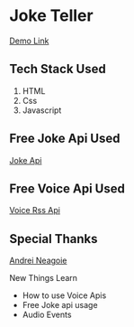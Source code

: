 # Joke Teller
[Demo Link](https://shubham441996.github.io/Joke-teller/)

## Tech Stack Used

1. HTML
2. Css
3. Javascript

## Free Joke Api Used

[Joke Api](https://sv443.net/jokeapi/v2/)

## Free Voice Api Used

[Voice Rss Api](http://www.voicerss.org/personel/)

## Special Thanks

[Andrei Neagoie](https://twitter.com/andreineagoie?lang=en)

New Things Learn

- How to use Voice Apis 
- Free Joke api usage
- Audio Events
